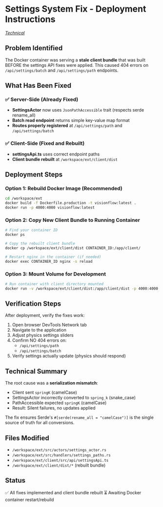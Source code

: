 # Settings System Fix - Deployment Instructions

*[Technical](../index.md)*

## Problem Identified
The Docker container was serving a **stale client bundle** that was built BEFORE the settings API fixes were applied. This caused 404 errors on `/api/settings/batch` and `/api/settings/path` endpoints.

## What Has Been Fixed

### ✅ Server-Side (Already Fixed)
- **SettingsActor** now uses `JsonPathAccessible` trait (respects serde rename_all)
- **Batch read endpoint** returns simple key-value map format
- **Routes properly registered** at `/api/settings/path` and `/api/settings/batch`

### ✅ Client-Side (Fixed and Rebuilt)
- **settingsApi.ts** uses correct endpoint paths
- **Client bundle rebuilt** at `/workspace/ext/client/dist`

## Deployment Steps

### Option 1: Rebuild Docker Image (Recommended)
```bash
cd /workspace/ext
docker build -f Dockerfile.production -t visionflow:latest .
docker run -p 4000:4000 visionflow:latest
```

### Option 2: Copy New Client Bundle to Running Container
```bash
# Find your container ID
docker ps

# Copy the rebuilt client bundle
docker cp /workspace/ext/client/dist CONTAINER_ID:/app/client/

# Restart nginx in the container (if needed)
docker exec CONTAINER_ID nginx -s reload
```

### Option 3: Mount Volume for Development
```bash
# Run container with client directory mounted
docker run -v /workspace/ext/client/dist:/app/client/dist -p 4000:4000 visionflow:latest
```

## Verification Steps

After deployment, verify the fixes work:

1. Open browser DevTools Network tab
2. Navigate to the application
3. Adjust physics settings sliders
4. Confirm NO 404 errors on:
   - `/api/settings/path` 
   - `/api/settings/batch`
5. Verify settings actually update (physics should respond)

## Technical Summary

The root cause was a **serialization mismatch**:
- Client sent `springK` (camelCase)
- SettingsActor incorrectly converted to `spring_k` (snake_case)
- PathAccessible expected `springK` (camelCase)
- Result: Silent failures, no updates applied

The fix ensures Serde's `#[serde(rename_all = "camelCase")]` is the single source of truth for all conversions.

## Files Modified
- `/workspace/ext/src/actors/settings_actor.rs`
- `/workspace/ext/src/handlers/settings_paths.rs`
- `/workspace/ext/client/src/api/settingsApi.ts`
- `/workspace/ext/client/dist/*` (rebuilt bundle)

## Status
✅ All fixes implemented and client bundle rebuilt
⏳ Awaiting Docker container restart/rebuild